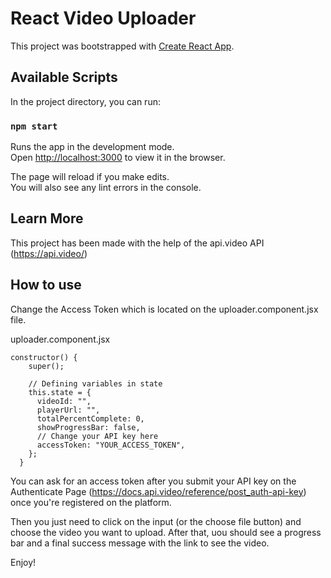 # React Video Uploader

This project was bootstrapped with [Create React App](https://github.com/facebook/create-react-app).

## Available Scripts

In the project directory, you can run:

### `npm start`

Runs the app in the development mode.\
Open [http://localhost:3000](http://localhost:3000) to view it in the browser.

The page will reload if you make edits.\
You will also see any lint errors in the console.


## Learn More

This project has been made with the help of the api.video API (https://api.video/)

## How to use

Change the Access Token which is located on the uploader.component.jsx file.

uploader.component.jsx

```
constructor() {
    super();

    // Defining variables in state
    this.state = {
      videoId: "",
      playerUrl: "",
      totalPercentComplete: 0,
      showProgressBar: false,
      // Change your API key here
      accessToken: "YOUR_ACCESS_TOKEN",
    };
  }
```

You can ask for an access token after you submit your API key on the Authenticate Page (https://docs.api.video/reference/post_auth-api-key) once you're registered on the platform.

Then you just need to click on the input (or the choose file button) and choose the video you want to upload. After that, uou should see a progress bar and a final success message with the link to see the video.

Enjoy!